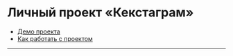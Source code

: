 # Личный проект «Кекстаграм»

* [Демо проекта](https://v-zdorovcev.github.io/1507737-kekstagram-23/)
* [Как работать с проектом](Workflow.md)

---

